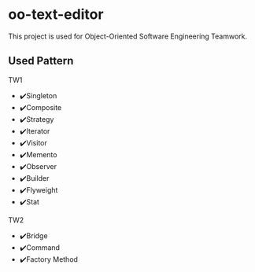 # oo-text-editor
This project is used for Object-Oriented Software Engineering Teamwork.
## Used Pattern
TW1
- ✔️Singleton
- ✔️Composite
- ✔️Strategy
- ✔️Iterator
- ✔️Visitor
- ✔️Memento
- ✔️Observer
- ✔️Builder
- ✔️Flyweight
- ✔️Stat

TW2
- ✔️Bridge
- ✔️Command
- ✔️Factory Method
